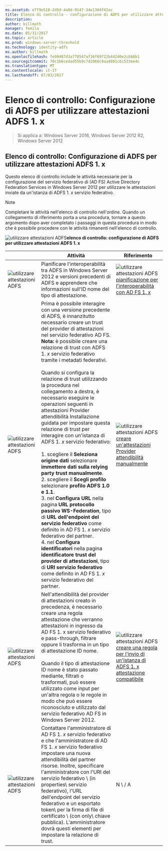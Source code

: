```yaml
---
ms.assetid: e7f9e518-2d5d-4a0d-9147-34e1304f42ac
title: Elenco di controllo - configurazione di ADFS per utilizzare attestazioni ADFS 1. x
description: 
author: billmath
manager: femila
ms.date: 05/31/2017
ms.topic: article
ms.prod: windows-server-threshold
ms.technology: identity-adfs
ms.author: billmath
ms.openlocfilehash: fe99487d3a770547af36f69722b442d0e2cbb8b1
ms.sourcegitcommit: 70c1b6cedad55b9c7d2068c9aa4891c6c533ee4c
ms.translationtype: MT
ms.contentlocale: it-IT
ms.lasthandoff: 07/03/2017
---
```

# <a name="checklist-configuring-ad-fs--to-consume-claims-from-ad-fs-1x"></a>Elenco di controllo: Configurazione di ADFS per utilizzare attestazioni ADFS 1. x

>Si applica a: Windows Server 2016, Windows Server 2012 R2, Windows Server 2012
  
## <a name="checklist-configuring-ad-fs-to-consume-claims-from-ad-fs-1x"></a>Elenco di controllo: Configurazione di ADFS per utilizzare attestazioni ADFS 1. x  
Questo elenco di controllo include le attività necessarie per la configurazione del servizio federativo di \(AD FS\) Active Directory Federation Services in Windows Server 2012 per utilizzare le attestazioni inviate da un'istanza di ADFS 1. *x* servizio federativo.  
  
> [!NOTE]  
> Completare le attività nell'elenco di controllo nell'ordine. Quando un collegamento di riferimento porta a una procedura, tornare a questo argomento dopo aver completato i passaggi in questa procedura in modo che è possibile procedere con le attività rimanenti nell'elenco di controllo.  
  
![utilizzare attestazioni ADFS](media/2b05dce3-938f-4168-9b8f-1f4398cbdb9b.gif)**elenco di controllo: configurazione di ADFS per utilizzare attestazioni ADFS 1. x**  
  
||Attività|Riferimento|  
|-|--------|-------------|  
|![utilizzare attestazioni ADFS](media/icon_checkboxo.gif)|Pianificare l'interoperabilità tra ADFS in Windows Server 2012 e versioni precedenti di ADFS e apprendere che informazioni sull'ID nome del tipo di attestazione.|![utilizzare attestazioni ADFS](media/faa393df-4856-4431-9eda-4f4e5be72a90.gif)[pianificazione per l'interoperabilità con AD FS 1. x](https://technet.microsoft.com/library/ff678040.aspx)|  
|![utilizzare attestazioni ADFS](media/icon_checkboxo.gif)|Prima è possibile interagire con una versione precedente di ADFS, è innanzitutto necessario creare un trust del provider di attestazioni nel servizio federativo AD FS. **Nota:** è possibile creare una relazione di trust con ADFS 1. *x* servizio federativo tramite i metadati federativi.<br /><br />Quando si configura la relazione di trust utilizzando la procedura nel collegamento a destra, è necessario eseguire le operazioni seguenti in attestazioni Provider attendibilità Installazione guidata per impostare questa relazione di trust per interagire con un'istanza di ADFS 1. *x* servizio federativo:<br /><br />1. scegliere il **Seleziona origine dati** selezionare **immettere dati sulla relying party trust manualmente**.<br />2. scegliere il **Scegli profilo** selezionare **profilo ADFS 1.0 e 1.1**.<br />3. nel **Configura URL** nella pagina **URL protocollo passivo WS-Federation**, tipo di **URL dell'endpoint del servizio federativo** come definito in AD FS 1. *x* servizio federativo del partner.<br />4. nel **Configura identificatori** nella pagina **identificatore trust del provider di attestazioni**, tipo di **URI servizio federativo** come definito in AD FS 1. *x* servizio federativo del partner.|![utilizzare attestazioni ADFS](media/faa393df-4856-4431-9eda-4f4e5be72a90.gif)[creare un'attestazioni Provider attendibilità manualmente](../../ad-fs/operations/Create-a-Claims-Provider-Trust.md)|  
|![utilizzare attestazioni ADFS](media/icon_checkboxo.gif)|Nell'attendibilità del provider di attestazioni creato in precedenza, è necessario creare una regola attestazione che verranno attestazioni in ingresso da AD FS 1. x servizio federativo e pass-through, filtrare oppure li trasforma in un tipo di attestazione ID nome.<br /><br />Quando il tipo di attestazione ID nome è stato passato mediante, filtrati o trasformati, può essere utilizzato come input per un'altra regola o le regole in modo che può essere riconosciuto e utilizzato dal servizio federativo AD FS in Windows Server 2012.|![utilizzare attestazioni ADFS](media/faa393df-4856-4431-9eda-4f4e5be72a90.gif)[creare una regola per l'invio di un'istanza di ADFS 1. x attestazione compatibile](../../ad-fs/operations/Create-a-Rule-to-Send-an-AD-FS-1x-Compatible-Claim.md)|  
|![utilizzare attestazioni ADFS](media/icon_checkboxo.gif)|Contattare l'amministratore di AD FS 1. *x* servizio federativo e che l'amministratore di AD FS 1. *x* servizio federativo impostare una nuova attendibilità del partner risorse. Inoltre, specificare l'amministratore con l'URI del servizio federativo \ (in properties\ servizio federativo), l'URL dell'endpoint del servizio federativo e un esportato token\ per la firma di file di certificato \ (con only\ chiave pubblica). L'amministratore dovrà questi elementi per impostare la relazione di trust.|N \ / A|  
  


